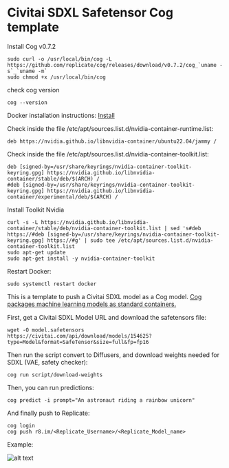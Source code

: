# Civitai SDXL Safetensor Cog template

Install Cog v0.7.2

    sudo curl -o /usr/local/bin/cog -L https://github.com/replicate/cog/releases/download/v0.7.2/cog_`uname -s`_`uname -m`
    sudo chmod +x /usr/local/bin/cog

check cog version 

    cog --version

Docker installation instructions:
    [Install](https://azdigi.com/blog/linux-server/tools/huonng-dan-cai-dat-docker-tren-ubuntu-22-04/)

Check inside the file /etc/apt/sources.list.d/nvidia-container-runtime.list:

    deb https://nvidia.github.io/libnvidia-container/ubuntu22.04/jammy /

Check inside the file /etc/apt/sources.list.d/nvidia-container-toolkit.list:

    deb [signed-by=/usr/share/keyrings/nvidia-container-toolkit-keyring.gpg] https://nvidia.github.io/libnvidia-container/stable/deb/$(ARCH) /
    #deb [signed-by=/usr/share/keyrings/nvidia-container-toolkit-keyring.gpg] https://nvidia.github.io/libnvidia-container/experimental/deb/$(ARCH) /


Install Toolkit Nvidia

    curl -s -L https://nvidia.github.io/libnvidia-container/stable/deb/nvidia-container-toolkit.list | sed 's#deb https://#deb [signed-by=/usr/share/keyrings/nvidia-container-toolkit-keyring.gpg] https://#g' | sudo tee /etc/apt/sources.list.d/nvidia-container-toolkit.list
    sudo apt-get update
    sudo apt-get install -y nvidia-container-toolkit

Restart Docker:
    
    sudo systemctl restart docker 

This is a template to push a Civitai SDXL model as a Cog model. [Cog packages machine learning models as standard containers.](https://github.com/replicate/cog)

First, get a Civitai SDXL Model URL and download the safetensors file:

    wget -O model.safetensors https://civitai.com/api/download/models/154625?type=Model&format=SafeTensor&size=full&fp=fp16


Then run the script convert to Diffusers, and download weights needed for SDXL (VAE, safety checker):

    cog run script/download-weights

Then, you can run predictions:

    cog predict -i prompt="An astronaut riding a rainbow unicorn"

And finally push to Replicate:

    cog login
    cog push r8.im/<Replicate_Username>/<Replicate_Model_name>

Example:

![alt text](output.0.png)